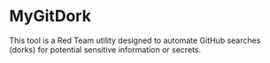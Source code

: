 # MyGitDork
This tool is a Red Team utility designed to automate GitHub searches (dorks) for potential sensitive information or secrets.
